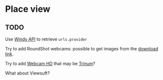 # Place view

## TODO

Use [Windy API](api.windy.com) to retrieve `urls.provider`

Try to add RoundShot webcams: possible to get images from the [download link](https://tignes.roundshot.com/download/83387935/?path=val-claret).

Try to add [Webcam HD](https://m.webcam-hd.com/praboure/front-de-neige) that may be [Trinum](https://www.trinum.com/ibox/ftpcam/mega_praboure_front-de-neige.jpg)?

What about Viewsuft?
